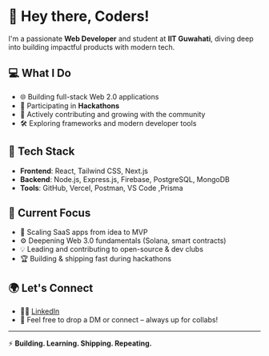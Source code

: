 # 👋 Hey there, Coders!

I'm a passionate **Web Developer** and student at **IIT Guwahati**, diving deep into building impactful products with modern tech.

## 💻 What I Do
- 🌐 Building full-stack Web 2.0 applications
- 🚀 Participating in **Hackathons** 
- 🌱 Actively contributing and growing with the community
- 🛠️ Exploring frameworks and modern developer tools

## 🧰 Tech Stack
- **Frontend**: React, Tailwind CSS, Next.js 
- **Backend**: Node.js, Express.js, Firebase, PostgreSQL, MongoDB  
- **Tools**: GitHub, Vercel, Postman, VS Code ,Prisma 

## 🚀 Current Focus
- 🔧 Scaling SaaS apps from idea to MVP
- ⚙️ Deepening Web 3.0 fundamentals (Solana, smart contracts)
- 💡 Leading and contributing to open-source & dev clubs
- 🏆 Building & shipping fast during hackathons

## 🌍 Let's Connect
- 🧑‍💻 [LinkedIn](https://www.linkedin.com/arynch24)  
- 📨 Feel free to drop a DM or connect – always up for collabs!
---

⚡ **Building. Learning. Shipping. Repeating.**
